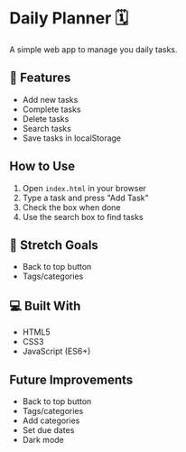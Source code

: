 # Daily Planner 🗓️

A simple web app to manage you daily tasks.

## 🧠 Features
- Add new tasks
- Complete tasks
- Delete tasks
- Search tasks
- Save tasks in localStorage


## How to Use
1. Open `index.html` in your browser
2. Type a task and press "Add Task"
3. Check the box when done
4. Use the search box to find tasks

## 🎯 Stretch Goals
- Back to top button
- Tags/categories


## 💻 Built With
- HTML5
- CSS3
- JavaScript (ES6+)


## Future Improvements
- Back to top button
- Tags/categories
- Add categories
- Set due dates
- Dark mode


